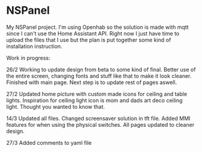# NSPanel

My NSPanel project. I'm using Openhab so the solution is made with mqtt since I can't use the Home Assistant API.
Right now I just have time to upload the files that I use but the plan is put together some kind of installation instruction.


Work in progress:

26/2
Working to update design from beta to some kind of final. Better use of the entire screen, changing fonts and stuff like that to make it look cleaner. Finished with main page. Next step is to update rest of pages aswell. 

27/2
Updated home picture with custom made icons for ceiling and table lights. Inspiration for ceiling light icon is mom and dads art deco ceiling light. Thought you wanted to know that. 

14/3
Updated all files. Changed screensaver solution in tft file. Added MMI features for when using the physical switches. All pages updated to cleaner design. 

27/3
Added comments to yaml file
